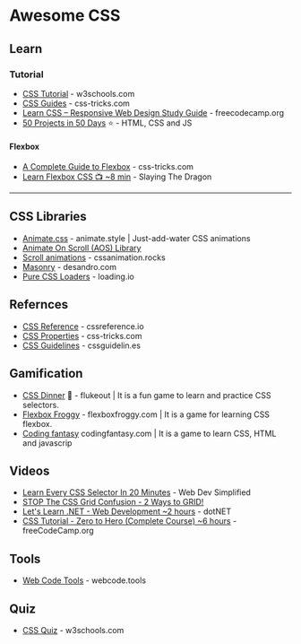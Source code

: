 # Awesome CSS

## Learn
### Tutorial
* [CSS Tutorial](https://www.w3schools.com/css/) - w3schools.com
* [CSS Guides](https://css-tricks.com/guides/) - css-tricks.com
* [Learn CSS – Responsive Web Design Study Guide](https://www.freecodecamp.org/news/learn-css/) - freecodecamp.org
* [50 Projects in 50 Days](https://github.com/bradtraversy/50projects50days) ⭐ - HTML, CSS and JS
  
#### Flexbox
* [A Complete Guide to Flexbox](https://css-tricks.com/snippets/css/a-guide-to-flexbox/) - css-tricks.com
* [Learn Flexbox CSS 📺 ~8 min](https://youtu.be/phWxA89Dy94) - Slaying The Dragon

-----

## CSS Libraries
* [Animate.css](https://animate.style/) - animate.style | Just-add-water CSS animations
* [Animate On Scroll (AOS) Library](https://michalsnik.github.io/aos/)
* [Scroll animations](https://cssanimation.rocks/scroll-animations/) - cssanimation.rocks
* [Masonry](https://masonry.desandro.com/) - desandro.com
* [Pure CSS Loaders](https://loading.io/css/) - loading.io

## Refernces
* [CSS Reference](https://cssreference.io/) - cssreference.io
* [CSS Properties](https://css-tricks.com/almanac/properties/) - css-tricks.com
* [CSS Guidelines](https://cssguidelin.es/) - cssguidelin.es

## Gamification
* [CSS Dinner](https://flukeout.github.io) 🌟 - flukeout | It is a fun game to learn and practice CSS selectors.
* [Flexbox Froggy](https://flexboxfroggy.com/) - flexboxfroggy.com | It is a game for learning CSS flexbox.
* [Coding fantasy](https://codingfantasy.com/games/flexboxadventure/play) codingfantasy.com | It is a game to learn CSS, HTML and javascrip

## Videos
* [Learn Every CSS Selector In 20 Minutes](https://www.youtube.com/watch?v=l1mER1bV0N0) - Web Dev Simplified
* [STOP The CSS Grid Confusion - 2 Ways to GRID!](https://www.youtube.com/watch?v=YNB-JD7iPoQ)
* [Let's Learn .NET - Web Development ~2 hours](https://www.youtube.com/watch?v=vuNRDdu1vJQ) - dotNET
* [CSS Tutorial - Zero to Hero (Complete Course) ~6 hours](https://www.youtube.com/watch?v=1Rs2ND1ryYc) - freeCodeCamp.org

## Tools
* [Web Code Tools](https://webcode.tools/generators/css) - webcode.tools

## Quiz
* [CSS Quiz](https://www.w3schools.com/css/css_quiz.asp) - w3schools.com

